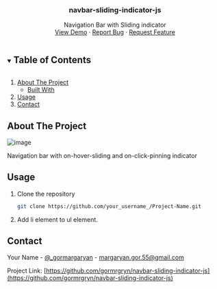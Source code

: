 <!-- PROJECT SHIELDS -->
<!--
*** I'm using markdown "reference style" links for readability.
*** Reference links are enclosed in brackets [ ] instead of parentheses ( ).
*** See the bottom of this document for the declaration of the reference variables
*** for contributors-url, forks-url, etc. This is an optional, concise syntax you may use.
*** https://www.markdownguide.org/basic-syntax/#reference-style-links
-->
<!--
[![Contributors][contributors-shield]][contributors-url]
[![Forks][forks-shield]][forks-url]
[![Stargazers][stars-shield]][stars-url]
[![Issues][issues-shield]][issues-url]
[![MIT License][license-shield]][license-url]
[![LinkedIn][linkedin-shield]][linkedin-url]
-->

<!-- PROJECT LOGO -->
<br />
<p align="center">
  <h3 align="center">navbar-sliding-indicator-js</h3>
  <p align="center">
    Navigation Bar with Sliding indicator
    <br />
    <a href="https://github.com/gormrgryn/navbar-sliding-indicator-js">View Demo</a>
    ·
    <a href="https://github.com/gormrgryn/navbar-sliding-indicator-js/issues">Report Bug</a>
    ·
    <a href="https://github.com/gormrgryn/navbar-sliding-indicator-js/issues">Request Feature</a>
  </p>
</p>



<!-- TABLE OF CONTENTS -->
<details open="open">
  <summary><h2 style="display: inline-block">Table of Contents</h2></summary>
  <ol>
    <li>
      <a href="#about-the-project">About The Project</a>
      <ul>
        <li><a href="#built-with">Built With</a></li>
      </ul>
    </li>
    <li><a href="#usage">Usage</a></li>
    <li><a href="#contact">Contact</a></li>
  </ol>
</details>



<!-- ABOUT THE PROJECT -->
## About The Project

![image](https://user-images.githubusercontent.com/71388341/94341743-ea01c180-001c-11eb-9aff-e2af0f49c30f.png)

Navigation bar with on-hover-sliding and on-click-pinning indicator

## Usage

1. Clone the repository
   ```sh
   git clone https://github.com/your_username_/Project-Name.git
   ```
2. Add li element to ul element.

<!-- CONTACT -->
## Contact

Your Name - [@_gormargaryan](https://twitter.com/_gormargaryan) - margaryan.gor.55@gmail.com

Project Link: [https://github.com/gormrgryn/navbar-sliding-indicator-js](https://github.com/gormrgryn/navbar-sliding-indicator-js)
